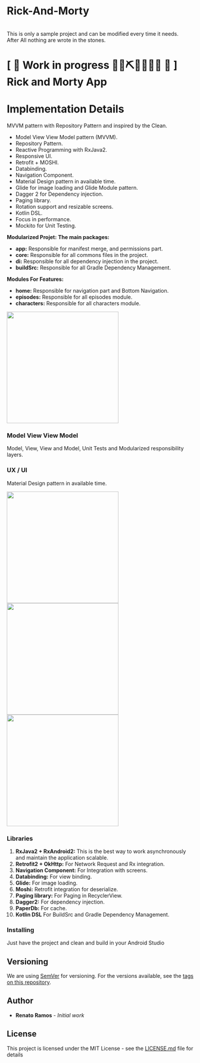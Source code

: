 # Rick-And-Morty
<br />This is only a sample project and can be modified every time it needs. 
<br />After All nothing are wrote in the stones.

# \[ 🚧 Work in progress 👷‍♀️⛏👷🔧️👷🔧 🚧 \] Rick and Morty App

# Implementation Details

MVVM pattern with Repository Pattern and inspired by the Clean.

- Model View View Model pattern (MVVM).
- Repository Pattern.
- Reactive Programming with RxJava2.
- Responsive UI.
- Retrofit + MOSHI.
- Databinding.
- Navigation Component.
- Material Design pattern in available time.
- Glide for image loading and Glide Module pattern.
- Dagger 2 for Dependency injection.
- Paging library.
- Rotation support and resizable screens.
- Kotlin DSL.
- Focus in performance.
- Mockito for Unit Testing.

**Modularized Projet:**
**The main packages:**
- **app:** Responsible for manifest merge, and permissions part.
- **core:** Responsible for all commons files in the project.
- **di:** Responsible for all dependency injection in the project.
- **buildSrc:** Responsible for all Gradle Dependency Management. 

**Modules For Features:**
- **home:** Responsible for navigation part and Bottom Navigation.
- **episodes:** Responsible for all episodes module.
- **characters:** Responsible for all characters module.

<img src="https://github.com/renatoramos7/Rick-And-Morty/blob/master/design/Screenshot4.png" width="300">

### Model View View Model
Model, View, View and Model, Unit Tests and Modularized responsibility layers.

### UX / UI
Material Design pattern in available time.

<img src="https://github.com/renatoramos7/Rick-And-Morty/blob/master/design/Screenshot1.jpg" width="300">
<img src="https://github.com/renatoramos7/Rick-And-Morty/blob/master/design/Screenshot2.jpg" width="300">
<img src="https://github.com/renatoramos7/Rick-And-Morty/blob/master/design/Screenshot3.jpg" width="300">

### Libraries

1.  **RxJava2 + RxAndroid2:** This is the best way to work asynchronously and maintain the application scalable.
2.  **Retrofit2 + OkHttp:** For Network Request and Rx integration.
3.  **Navigation Component:** For Integration with screens.
4.  **Databinding:** For view binding.
5.  **Glide:** For image loading.
6.  **Moshi:** Retrofit integration for deserialize.
7.  **Paging library:** For Paging in RecyclerView.
8.  **Dagger2:** For dependency injection.
9.  **PaperDb:** For cache.
10. **Kotlin DSL** For BuildSrc and Gradle Dependency Management.

### Installing
Just have the project and clean and build in your Android Studio

## Versioning

We are using [SemVer](http://semver.org/) for versioning. For the versions available, see the [tags on this repository](https://github.com/renatoramos7/Rick-And-Morty). 

## Author

* **Renato Ramos** - *Initial work*

## License

This project is licensed under the MIT License - see the [LICENSE.md](LICENSE.md) file for details